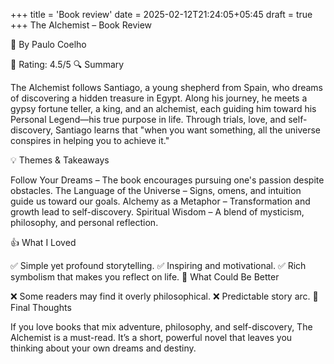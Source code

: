 +++
title = 'Book review'
date = 2025-02-12T21:24:05+05:45
draft = true
+++
The Alchemist – Book Review

📖 By Paulo Coelho

🌟 Rating: 4.5/5
🔍 Summary

The Alchemist follows Santiago, a young shepherd from Spain, who dreams of discovering a hidden treasure in Egypt. Along his journey, he meets a gypsy fortune teller, a king, and an alchemist, each guiding him toward his Personal Legend—his true purpose in life. Through trials, love, and self-discovery, Santiago learns that "when you want something, all the universe conspires in helping you to achieve it."

💡 Themes & Takeaways

Follow Your Dreams – The book encourages pursuing one's passion despite obstacles.
The Language of the Universe – Signs, omens, and intuition guide us toward our goals.
Alchemy as a Metaphor – Transformation and growth lead to self-discovery.
Spiritual Wisdom – A blend of mysticism, philosophy, and personal reflection.

👍 What I Loved

✅ Simple yet profound storytelling.
✅ Inspiring and motivational.
✅ Rich symbolism that makes you reflect on life.
🤔 What Could Be Better

❌ Some readers may find it overly philosophical.
❌ Predictable story arc.
📌 Final Thoughts

If you love books that mix adventure, philosophy, and self-discovery, The Alchemist is a must-read. It’s a short, powerful novel that leaves you thinking about your own dreams and destiny.
